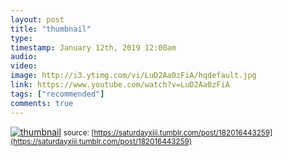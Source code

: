 ```yaml
---
layout: post
title: "thumbnail"
type: 
timestamp: January 12th, 2019 12:00am
audio: 
video: 
image: http://i3.ytimg.com/vi/LuD2Aa0zFiA/hqdefault.jpg
link: https://www.youtube.com/watch?v=LuD2Aa0zFiA
tags: ["recommended"]
comments: true
---
```

[![thumbnail](http://i3.ytimg.com/vi/LuD2Aa0zFiA/hqdefault.jpg)](https://www.youtube.com/watch?v=LuD2Aa0zFiA)
<small>source: [https://saturdayxiii.tumblr.com/post/182016443259](https://saturdayxiii.tumblr.com/post/182016443259)</small>